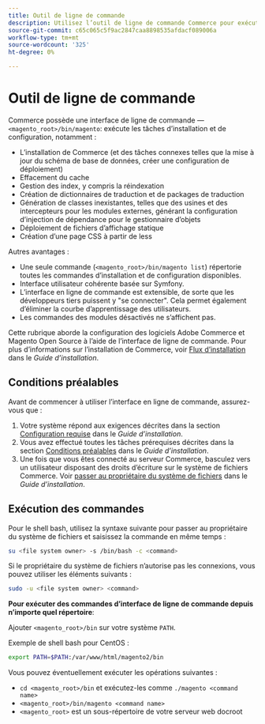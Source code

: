 ```yaml
---
title: Outil de ligne de commande
description: Utilisez l’outil de ligne de commande Commerce pour exécuter les tâches d’installation et de configuration.
source-git-commit: c65c065c5f9ac2847caa8898535afdacf089006a
workflow-type: tm+mt
source-wordcount: '325'
ht-degree: 0%

---
```



# Outil de ligne de commande

Commerce possède une interface de ligne de commande —`<magento_root>/bin/magento`: exécute les tâches d’installation et de configuration, notamment :

- L’installation de Commerce (et des tâches connexes telles que la mise à jour du schéma de base de données, créer une configuration de déploiement)
- Effacement du cache
- Gestion des index, y compris la réindexation
- Création de dictionnaires de traduction et de packages de traduction
- Génération de classes inexistantes, telles que des usines et des intercepteurs pour les modules externes, générant la configuration d’injection de dépendance pour le gestionnaire d’objets
- Déploiement de fichiers d’affichage statique
- Création d’une page CSS à partir de less

Autres avantages :

- Une seule commande (`<magento_root>/bin/magento list`) répertorie toutes les commandes d’installation et de configuration disponibles.
- Interface utilisateur cohérente basée sur Symfony.
- L’interface en ligne de commande est extensible, de sorte que les développeurs tiers puissent y &quot;se connecter&quot;. Cela permet également d’éliminer la courbe d’apprentissage des utilisateurs.
- Les commandes des modules désactivés ne s’affichent pas.

Cette rubrique aborde la configuration des logiciels Adobe Commerce et Magento Open Source à l’aide de l’interface de ligne de commande. Pour plus d’informations sur l’installation de Commerce, voir [Flux d’installation](https://devdocs.magento.com/guides/v2.4/install-gde/install-flow-diagram.html) dans le _Guide d’installation_.

## Conditions préalables

Avant de commencer à utiliser l’interface en ligne de commande, assurez-vous que :

1. Votre système répond aux exigences décrites dans la section [Configuration requise](https://devdocs.magento.com/guides/v2.4/install-gde/system-requirements.html) dans le _Guide d’installation_.
1. Vous avez effectué toutes les tâches prérequises décrites dans la section [Conditions préalables](https://devdocs.magento.com/guides/v2.4/install-gde/prereq/prereq-overview.html) dans le _Guide d’installation_.
1. Une fois que vous êtes connecté au serveur Commerce, basculez vers un utilisateur disposant des droits d’écriture sur le système de fichiers Commerce. Voir [passer au propriétaire du système de fichiers](https://devdocs.magento.com/guides/v2.4/install-gde/prereq/file-sys-perms-over.html) dans le _Guide d’installation_.

## Exécution des commandes

Pour le shell bash, utilisez la syntaxe suivante pour passer au propriétaire du système de fichiers et saisissez la commande en même temps :

```bash
su <file system owner> -s /bin/bash -c <command>
```

Si le propriétaire du système de fichiers n’autorise pas les connexions, vous pouvez utiliser les éléments suivants :

```bash
sudo -u <file system owner> <command>
```

**Pour exécuter des commandes d’interface de ligne de commande depuis n’importe quel répertoire**:

Ajouter `<magento_root>/bin` sur votre système `PATH`.

Exemple de shell bash pour CentOS :

```bash
export PATH=$PATH:/var/www/html/magento2/bin
```

Vous pouvez éventuellement exécuter les opérations suivantes :

- `cd <magento_root>/bin` et exécutez-les comme `./magento <command name>`
- `<magento_root>/bin/magento <command name>`
- `<magento_root>` est un sous-répertoire de votre serveur web docroot
